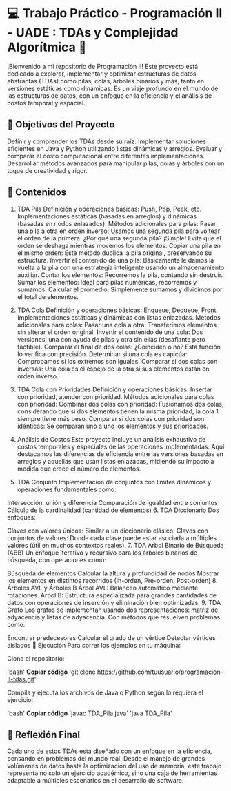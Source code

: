 # 💻 Trabajo Práctico - Programación II - UADE : TDAs y Complejidad Algorítmica 🚀

¡Bienvenido a mi repositorio de Programación II! Este proyecto está dedicado a explorar, implementar y optimizar estructuras de datos abstractas (TDAs) como pilas, colas, árboles binarios y más, tanto en versiones estáticas como dinámicas. Es un viaje profundo en el mundo de las estructuras de datos, con un enfoque en la eficiencia y el análisis de costos temporal y espacial.

## 🎯 Objetivos del Proyecto

Definir y comprender los TDAs desde su raíz.
Implementar soluciones eficientes en Java y Python utilizando listas dinámicas y arreglos.
Evaluar y comparar el costo computacional entre diferentes implementaciones.
Desarrollar métodos avanzados para manipular pilas, colas y árboles con un toque de creatividad y rigor.

## 📜 Contenidos

1. TDA Pila
Definición y operaciones básicas: Push, Pop, Peek, etc.
Implementaciones estáticas (basadas en arreglos) y dinámicas (basadas en nodos enlazados).
Métodos adicionales para pilas:
Pasar una pila a otra en orden inverso: Usamos una segunda pila para voltear el orden de la primera. ¿Por qué una segunda pila? ¡Simple! Evita que el orden se deshaga mientras movemos los elementos.
Copiar una pila en el mismo orden: Este método duplica la pila original, preservando su estructura.
Invertir el contenido de una pila: Básicamente le damos la vuelta a la pila con una estrategia inteligente usando un almacenamiento auxiliar.
Contar los elementos: Recorremos la pila, contando sin destruir.
Sumar los elementos: Ideal para pilas numéricas, recorremos y sumamos.
Calcular el promedio: Simplemente sumamos y dividimos por el total de elementos.

2. TDA Cola
Definición y operaciones básicas: Enqueue, Dequeue, Front.
Implementaciones estáticas y dinámicas con listas enlazadas.
Métodos adicionales para colas:
Pasar una cola a otra: Transferimos elementos sin alterar el orden original.
Invertir el contenido de una cola: Dos versiones: una con ayuda de pilas y otra sin ellas (desafiante pero factible).
Comparar el final de dos colas: ¿Coinciden o no? Esta función lo verifica con precisión.
Determinar si una cola es capicúa: Comprobamos si los extremos son iguales.
Comparar si dos colas son inversas: Una cola es el espejo de la otra si sus elementos están en orden inverso.

3. TDA Cola con Prioridades
Definición y operaciones básicas: Insertar con prioridad, atender con prioridad.
Métodos adicionales para colas con prioridad:
Combinar dos colas con prioridad: Fusionamos dos colas, considerando que si dos elementos tienen la misma prioridad, la cola 1 siempre tiene más peso.
Comparar si dos colas con prioridad son idénticas: Se comparan uno a uno los elementos y sus prioridades.

4. Análisis de Costos
Este proyecto incluye un análisis exhaustivo de costos temporales y espaciales de las operaciones implementadas. Aquí destacamos las diferencias de eficiencia entre las versiones basadas en arreglos y aquellas que usan listas enlazadas, midiendo su impacto a medida que crece el número de elementos.

5. TDA Conjunto
Implementación de conjuntos con límites dinámicos y operaciones fundamentales como:

Intersección, unión y diferencia
Comparación de igualdad entre conjuntos
Cálculo de la cardinalidad (cantidad de elementos)
6. TDA Diccionario
Dos enfoques:

Claves con valores únicos: Similar a un diccionario clásico.
Claves con conjuntos de valores: Donde cada clave puede estar asociada a múltiples valores (útil en muchos contextos reales).
7. TDA Árbol Binario de Búsqueda (ABB)
Un enfoque iterativo y recursivo para los árboles binarios de búsqueda, con operaciones como:

Búsqueda de elementos
Calcular la altura y profundidad de nodos
Mostrar los elementos en distintos recorridos (In-orden, Pre-orden, Post-orden)
8. Árboles AVL y Árboles B
Árbol AVL: Balanceo automático mediante rotaciones.
Árbol B: Estructura especializada para grandes cantidades de datos con operaciones de inserción y eliminación bien optimizadas.
9. TDA Grafo
Los grafos se implementan usando dos representaciones: matriz de adyacencia y listas de adyacencia. Con métodos que resuelven problemas como:

Encontrar predecesores
Calcular el grado de un vértice
Detectar vértices aislados
🚀 Ejecución
Para correr los ejemplos en tu máquina:

Clona el repositorio:

'bash'
**Copiar código**
'git clone https://github.com/tuusuario/programacion-II-tdas.git'

Compila y ejecuta los archivos de Java o Python según lo requiera el ejercicio:

'bash'
**Copiar código**
'javac TDA_Pila.java'
'java TDA_Pila'

## 🧠 Reflexión Final

Cada uno de estos TDAs está diseñado con un enfoque en la eficiencia, pensando en problemas del mundo real. Desde el manejo de grandes volúmenes de datos hasta la optimización del uso de memoria, este trabajo representa no solo un ejercicio académico, sino una caja de herramientas adaptable a múltiples escenarios en el desarrollo de software.
